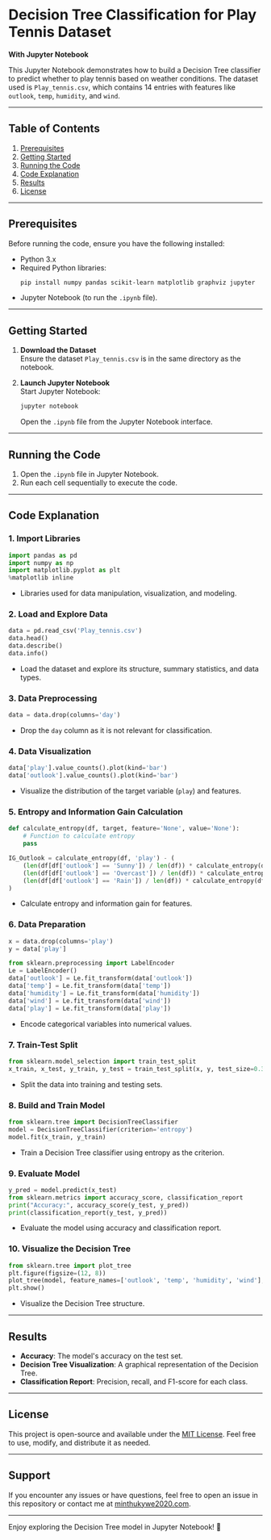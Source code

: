 # Decision Tree Classification for Play Tennis Dataset  
**With Jupyter Notebook**

This Jupyter Notebook demonstrates how to build a Decision Tree classifier to predict whether to play tennis based on weather conditions. The dataset used is `Play_tennis.csv`, which contains 14 entries with features like `outlook`, `temp`, `humidity`, and `wind`.

---

## **Table of Contents**
1. [Prerequisites](#prerequisites)
2. [Getting Started](#getting-started)
3. [Running the Code](#running-the-code)
4. [Code Explanation](#code-explanation)
5. [Results](#results)
6. [License](#license)

---

## **Prerequisites**
Before running the code, ensure you have the following installed:
- Python 3.x
- Required Python libraries:
  ```bash
  pip install numpy pandas scikit-learn matplotlib graphviz jupyter
  ```
- Jupyter Notebook (to run the `.ipynb` file).

---

## **Getting Started**
1. **Download the Dataset**  
   Ensure the dataset `Play_tennis.csv` is in the same directory as the notebook.

2. **Launch Jupyter Notebook**  
   Start Jupyter Notebook:
   ```bash
   jupyter notebook
   ```
   Open the `.ipynb` file from the Jupyter Notebook interface.

---

## **Running the Code**
1. Open the `.ipynb` file in Jupyter Notebook.
2. Run each cell sequentially to execute the code.

---

## **Code Explanation**
### **1. Import Libraries**
```python
import pandas as pd
import numpy as np
import matplotlib.pyplot as plt
%matplotlib inline
```
- Libraries used for data manipulation, visualization, and modeling.

### **2. Load and Explore Data**
```python
data = pd.read_csv('Play_tennis.csv')
data.head()
data.describe()
data.info()
```
- Load the dataset and explore its structure, summary statistics, and data types.

### **3. Data Preprocessing**
```python
data = data.drop(columns='day')
```
- Drop the `day` column as it is not relevant for classification.

### **4. Data Visualization**
```python
data['play'].value_counts().plot(kind='bar')
data['outlook'].value_counts().plot(kind='bar')
```
- Visualize the distribution of the target variable (`play`) and features.

### **5. Entropy and Information Gain Calculation**
```python
def calculate_entropy(df, target, feature='None', value='None'):
    # Function to calculate entropy
    pass

IG_Outlook = calculate_entropy(df, 'play') - (
    (len(df[df['outlook'] == 'Sunny']) / len(df)) * calculate_entropy(df, 'play', 'outlook', 'Sunny') +
    (len(df[df['outlook'] == 'Overcast']) / len(df)) * calculate_entropy(df, 'play', 'outlook', 'Overcast') +
    (len(df[df['outlook'] == 'Rain']) / len(df)) * calculate_entropy(df, 'play', 'outlook', 'Rain')
)
```
- Calculate entropy and information gain for features.

### **6. Data Preparation**
```python
x = data.drop(columns='play')
y = data['play']

from sklearn.preprocessing import LabelEncoder
Le = LabelEncoder()
data['outlook'] = Le.fit_transform(data['outlook'])
data['temp'] = Le.fit_transform(data['temp'])
data['humidity'] = Le.fit_transform(data['humidity'])
data['wind'] = Le.fit_transform(data['wind'])
data['play'] = Le.fit_transform(data['play'])
```
- Encode categorical variables into numerical values.

### **7. Train-Test Split**
```python
from sklearn.model_selection import train_test_split
x_train, x_test, y_train, y_test = train_test_split(x, y, test_size=0.3, random_state=0)
```
- Split the data into training and testing sets.

### **8. Build and Train Model**
```python
from sklearn.tree import DecisionTreeClassifier
model = DecisionTreeClassifier(criterion='entropy')
model.fit(x_train, y_train)
```
- Train a Decision Tree classifier using entropy as the criterion.

### **9. Evaluate Model**
```python
y_pred = model.predict(x_test)
from sklearn.metrics import accuracy_score, classification_report
print("Accuracy:", accuracy_score(y_test, y_pred))
print(classification_report(y_test, y_pred))
```
- Evaluate the model using accuracy and classification report.

### **10. Visualize the Decision Tree**
```python
from sklearn.tree import plot_tree
plt.figure(figsize=(12, 8))
plot_tree(model, feature_names=['outlook', 'temp', 'humidity', 'wind'], class_names=['No', 'Yes'], filled=True)
plt.show()
```
- Visualize the Decision Tree structure.

---

## **Results**
- **Accuracy**: The model's accuracy on the test set.
- **Decision Tree Visualization**: A graphical representation of the Decision Tree.
- **Classification Report**: Precision, recall, and F1-score for each class.

---

## **License**
This project is open-source and available under the [MIT License](LICENSE). Feel free to use, modify, and distribute it as needed.

---

## **Support**
If you encounter any issues or have questions, feel free to open an issue in this repository or contact me at [minthukywe2020.com](mailto:minthukywe2020.com).

---

Enjoy exploring the Decision Tree model in Jupyter Notebook! 🚀
